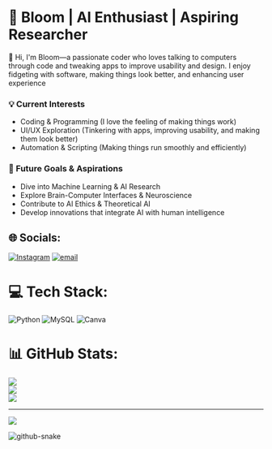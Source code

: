 
# 👾 Bloom | AI Enthusiast | Aspiring Researcher  

👋 Hi, I'm Bloom—a passionate coder who loves talking to computers through code and tweaking apps to improve usability and design. I enjoy fidgeting with software, making things look better, and enhancing user experience

### 💡 Current Interests
- Coding & Programming (I love the feeling of making things work)
- UI/UX Exploration (Tinkering with apps, improving usability, and making them look better)
- Automation & Scripting (Making things run smoothly and efficiently)

### 🔬 Future Goals & Aspirations
- Dive into Machine Learning & AI Research
- Explore Brain-Computer Interfaces & Neuroscience
- Contribute to AI Ethics & Theoretical AI
- Develop innovations that integrate AI with human intelligence

## 🌐 Socials:
[![Instagram](https://img.shields.io/badge/Instagram-%23E4405F.svg?logo=Instagram&logoColor=white)](https://instagram.com/_farawayworld_) [![email](https://img.shields.io/badge/Email-D14836?logo=gmail&logoColor=white)](mailto:mailsofnityaprakash@gmail.com) 

# 💻 Tech Stack:
![Python](https://img.shields.io/badge/python-3670A0?style=flat&logo=python&logoColor=ffdd54) ![MySQL](https://img.shields.io/badge/mysql-4479A1.svg?style=flat&logo=mysql&logoColor=white) ![Canva](https://img.shields.io/badge/Canva-%2300C4CC.svg?style=flat&logo=Canva&logoColor=white)

# 📊 GitHub Stats:
![](https://github-readme-stats.vercel.app/api?username=faraway-world&theme=dark&hide_border=false&include_all_commits=false&count_private=false)<br/>
![](https://nirzak-streak-stats.vercel.app/?user=faraway-world&theme=dark&hide_border=false)<br/>
![](https://github-readme-stats.vercel.app/api/top-langs/?username=faraway-world&theme=dark&hide_border=false&include_all_commits=false&count_private=false&layout=compact)

---
[![](https://visitcount.itsvg.in/api?id=faraway-world&icon=0&color=0)](https://visitcount.itsvg.in)

<!-- Proudly created with GPRM ( https://gprm.itsvg.in ) -->

<picture>
  <source media="(prefers-color-scheme: dark)" srcset="https://raw.githubusercontent.com/tobiasmeyhoefer/tobiasmeyhoefer/output/github-snake-dark.svg" />
  <source media="(prefers-color-scheme: light)" srcset="https://raw.githubusercontent.com/tobiasmeyhoefer/tobiasmeyhoefer/output/github-snake.svg" />
  <img alt="github-snake" src="https://raw.githubusercontent.com/tobiasmeyhoefer/tobiasmeyhoefer/output/github-snake.svg" />
</picture>
